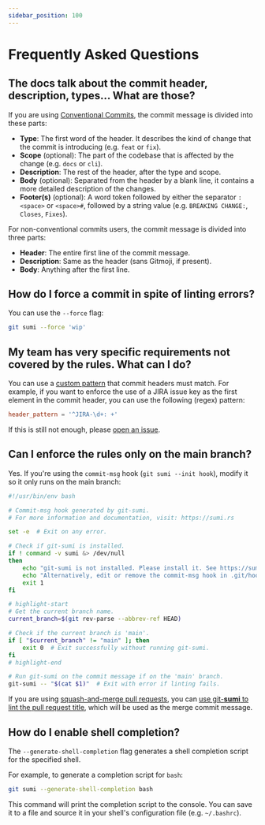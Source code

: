 ```yaml
---
sidebar_position: 100
---
```


# Frequently Asked Questions

## The docs talk about the commit header, description, types… What are those?

If you are using [Conventional Commits](https://www.conventionalcommits.org/), the commit message is divided into these parts:

- **Type**: The first word of the header. It describes the kind of change that the commit is introducing (e.g. `feat` or `fix`).
- **Scope** (optional): The part of the codebase that is affected by the change (e.g. `docs` or `cli`).
- **Description**: The rest of the header, after the type and scope.
- **Body** (optional): Separated from the header by a blank line, it contains a more detailed description of the changes.
- **Footer(s)** (optional): A word token followed by either the separator `:<space>` or `<space>#`, followed by a string value (e.g. `BREAKING CHANGE:`, `Closes`, `Fixes`).

For non-conventional commits users, the commit message is divided into three parts:

- **Header**: The entire first line of the commit message.
- **Description**: Same as the header (sans Gitmoji, if present).
- **Body**: Anything after the first line.

## How do I force a commit in spite of linting errors?

You can use the `--force` flag:

```bash
git sumi --force 'wip'
```

## My team has very specific requirements not covered by the rules. What can I do?

You can use a [custom pattern](/docs/rules#header-pattern) that commit headers must match. For example, if you want to enforce the use of a JIRA issue key as the first element in the commit header, you can use the following (regex) pattern:

```toml
header_pattern = '^JIRA-\d+: +'
```

If this is still not enough, please [open an issue](https://github.com/welpo/git-sumi/issues/new/choose).

## Can I enforce the rules **only** on the main branch?

Yes. If you're using the `commit-msg` hook (`git sumi --init hook`), modify it so it only runs on the main branch:

```bash title=".git/hooks/commit-msg"
#!/usr/bin/env bash

# Commit-msg hook generated by git-sumi.
# For more information and documentation, visit: https://sumi.rs

set -e  # Exit on any error.

# Check if git-sumi is installed.
if ! command -v sumi &> /dev/null
then
    echo "git-sumi is not installed. Please install it. See https://sumi.rs for instructions."
    echo "Alternatively, edit or remove the commit-msg hook in .git/hooks/commit-msg."
    exit 1
fi

# highlight-start
# Get the current branch name.
current_branch=$(git rev-parse --abbrev-ref HEAD)

# Check if the current branch is 'main'.
if [ "$current_branch" != "main" ]; then
    exit 0  # Exit successfully without running git-sumi.
fi
# highlight-end

# Run git-sumi on the commit message if on the 'main' branch.
git-sumi -- "$(cat $1)"  # Exit with error if linting fails.
```

If you are using [squash-and-merge pull requests](https://docs.github.com/en/repositories/configuring-branches-and-merges-in-your-repository/configuring-pull-request-merges/configuring-commit-squashing-for-pull-requests), you can [use git-**sumi** to lint the pull request title](/docs/integration#linting-pull-request-titles), which will be used as the merge commit message.

## How do I enable shell completion?

The `--generate-shell-completion` flag generates a shell completion script for the specified shell.

For example, to generate a completion script for `bash`:

```bash
git sumi --generate-shell-completion bash
```

This command will print the completion script to the console. You can save it to a file and source it in your shell's configuration file (e.g. `~/.bashrc`).
